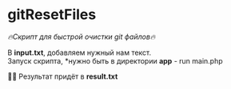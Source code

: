 # gitResetFiles

*🔥Скрипт для быстрой очистки git файлов🔥*

  В **input.txt**, добавляем нужный нам текст. <br>
  Запуск скрипта, *нужно быть в директории **app** - run main.php

👨‍💻 Результат придёт в **result.txt**
